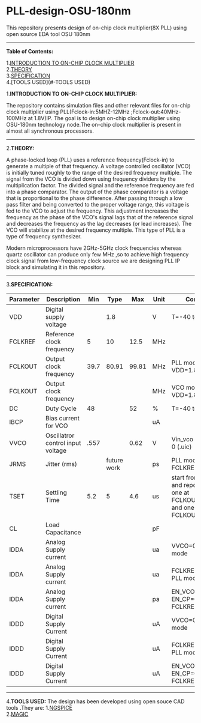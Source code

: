 # PLL-design-OSU-180nm
This repository presents design of on-chip clock multiplier(8X PLL) using open source EDA tool OSU 180nm 

--------------------------------------------------------------------------------------------------------------------------------------------------------------------------

**Table of Contents:**

1.[INTRODUCTION TO ON-CHIP CLOCK MULTIPLIER](#-INTRODUCTION-TO-ON--CHIP-CLOCK-MULTIPLIER)<br />
2.[THEORY](#-THEORY)<br />
3.[SPECIFICATION](#-SPECIFICATION)<br />
4.[TOOLS USED](#-TOOLS USED)


1.**INTRODUCTION TO ON-CHIP CLOCK MULTIPLIER:**

The repository contains simulation files and other relevant files for on-chip clock multiplier using PLL(Fclock-in:5MHZ-12MHz ;Fclock-out:40MHz-100MHz at 1.8V)IP.
The goal is to design on-chip clock multiplier using OSU-180nm technology node.The on-chip clock multiplier is present in almost all synchronous processors.

---------------------------------------------------------------------------------------------------------------------------------------------------------------------------

2.**THEORY:**

A phase-locked loop (PLL) uses a reference frequency(Fclock-in) to generate a multiple of that frequency. A voltage controlled oscillator (VCO) is initially tuned roughly to the range of the desired frequency multiple. The signal from the VCO is divided down using frequency dividers by the multiplication factor. The divided signal and the reference frequency are fed into a phase comparator. The output of the phase comparator is a voltage that is proportional to the phase difference. After passing through a low pass filter and being converted to the proper voltage range, this voltage is fed to the VCO to adjust the frequency. This adjustment increases the frequency as the phase of the VCO's signal lags that of the reference signal and decreases the frequency as the lag decreases (or lead increases). The VCO will stabilize at the desired frequency multiple. This type of PLL is a type of frequency synthesizer.

Modern microprocessors have 2GHz-5GHz clock frequencies whereas quartz oscillator can produce only few MHz ,so to achieve high frequency clock signal from low-frequency clock source we are designing PLL IP block and simulating it in this repository.

---------------------------------------------------------------------------------------------------------------------------------------------------------------------------

3.**SPECIFICATION:**

| Parameter | Description                       | Min  | Type        | Max   | Unit | Condition                                                                            |
|-----------|-----------------------------------|------|-------------|-------|------|--------------------------------------------------------------------------------------|
| VDD       | Digital supply voltage            |      | 1.8         |       | V    | T=-40 to 150C                                                                        |
| FCLKREF   | Reference clock frequency         | 5    | 10          | 12.5  | MHz  |                                                                                      |
| FCLKOUT   | Output clock frequency            | 39.7 | 80.91       | 99.81 | MHz  | PLL mode, T=27C, VDD=1.8                                                             |
| FCLKOUT   | Output clock frequency            |      |             |       | MHz  | VCO mode, T=27C, VDD=1.8                                                             |
| DC        | Duty Cycle                        | 48   |             | 52    | %    | T=-40 to 150C                                                                        |
| IBCP      | Bias current for VCO              |      |             |       | uA   |                                                                                      |
| VVCO      | Oscillatror control input voltage | .557 |             | 0.62  | V    | Vin_vco = 0V at t = 0 (.uic)                                                         |
| JRMS      | Jitter (rms)                      |      | future work |       | ps   | PLL mode, FCLKREF = 10MHz                                                            |
| TSET      | Settling Time                     | 5.2  | 5           | 4.6   | us   | start from EN_CP and report 2 values; one at FCLKOUT=40MHz and one at FCLKOUT=100MHz |
| CL        | Load Capacitance                  |      |             |       | pF   |                                                                                      |
| IDDA      | Analog Supply current             |      |             |       | ua   | VVCO=0.8V, VCO mode                                                                  |
| IDDA      | Analog Supply current             |      |             |       | ua   | FCLKREF=10MHz, PLL mode                                                              |
| IDDA      | Analog Supply current             |      |             |       | pa   | EN_VCO=0, EN_CP=0, FCLKREF=0                                                         |
| IDDD      | Digital Supply Current            |      |             |       | uA   | VVCO=0.8V, VCO mode                                                                  |
| IDDD      | Digital Supply Current            |      |             |       | uA   | FCLKREF=10MHz, PLL mode                                                              |
| IDDD      | Digital Supply Current            |      |             |       | uA   | EN_VCO=0, EN_CP=0, FCLKREF=0                                                         |

--------------------------------------------------------------------------------------------------------------------------------------------------------------------------------

4.**TOOLS USED:**
The design has been developed using open souce CAD tools .They are:
  1.[NGSPICE](http://ngspice.sourceforge.net/download.html)<br />
  2.[MAGIC](http://opencircuitdesign.com/magic/)
